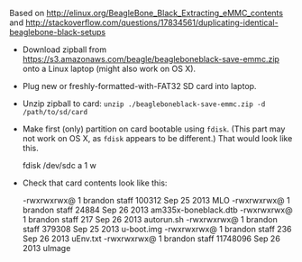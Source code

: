 Based on http://elinux.org/BeagleBone_Black_Extracting_eMMC_contents and http://stackoverflow.com/questions/17834561/duplicating-identical-beaglebone-black-setups

* Download zipball from https://s3.amazonaws.com/beagle/beagleboneblack-save-emmc.zip onto a Linux laptop (might also work on OS X).

* Plug new or freshly-formatted-with-FAT32 SD card into laptop.

* Unzip zipball to card: `unzip ./beagleboneblack-save-emmc.zip -d /path/to/sd/card`

* Make first (only) partition on card bootable using `fdisk`. (This part may not work on OS X, as `fdisk` appears to be different.) That would look like this.


    fdisk /dev/sdc
    a
    1
    w
    
* Check that card contents look like this:


    -rwxrwxrwx@ 1 brandon  staff      100312 Sep 25  2013 MLO
    -rwxrwxrwx@ 1 brandon  staff       24884 Sep 26  2013 am335x-boneblack.dtb
    -rwxrwxrwx@ 1 brandon  staff         217 Sep 26  2013 autorun.sh
    -rwxrwxrwx@ 1 brandon  staff      379308 Sep 25  2013 u-boot.img
    -rwxrwxrwx@ 1 brandon  staff         236 Sep 26  2013 uEnv.txt
    -rwxrwxrwx@ 1 brandon  staff    11748096 Sep 26  2013 uImage
